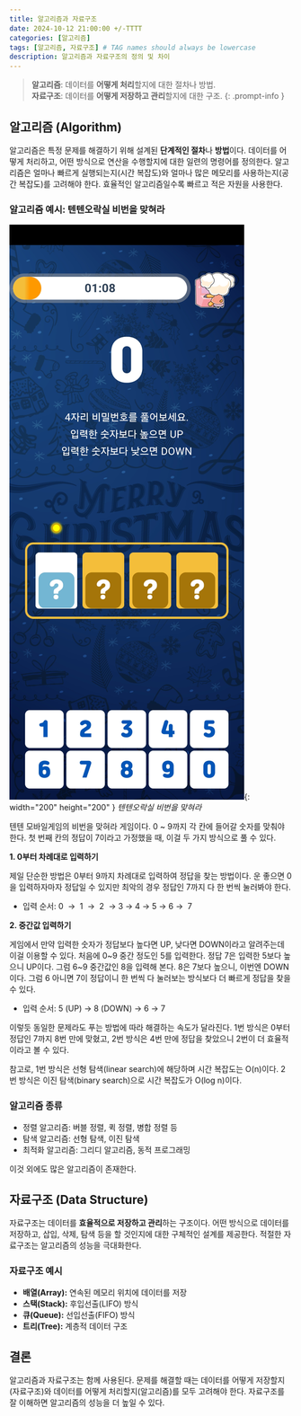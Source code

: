 ```yaml
---
title: 알고리즘과 자료구조
date: 2024-10-12 21:00:00 +/-TTTT
categories: [알고리즘]
tags: [알고리즘, 자료구조] # TAG names should always be lowercase
description: 알고리즘과 자료구조의 정의 및 차이
---
```


> **알고리즘**: 데이터를 **어떻게 처리**할지에 대한 절차나 방법. <br> 
  **자료구조**: 데이터를 **어떻게 저장하고 관리**할지에 대한 구조.
{: .prompt-info }

## 알고리즘 (Algorithm)

알고리즘은 특정 문제를 해결하기 위해 설계된 **단계적인 절차**나 **방법**이다. 데이터를 어떻게 처리하고, 어떤 방식으로 연산을 수행할지에 대한 일련의 명령어를 정의한다.
알고리즘은 얼마나 빠르게 실행되는지(시간 복잡도)와 얼마나 많은 메모리를 사용하는지(공간 복잡도)를 고려해야 한다. 효율적인 알고리즘일수록 빠르고 적은 자원을 사용한다.

### 알고리즘 예시: 텐텐오락실 비번을 맞혀라

![텐텐 비번을 맞혀라](/assets/img/posts/2024-10-12/KakaoTalk_Photo_2024-12-22-02-08-36.jpeg){: width="200" height="200" }
_텐텐오락실 비번을 맞혀라_

텐텐 모바일게임의 비번을 맞혀라 게임이다. 0 ~ 9까지 각 칸에 들어갈 숫자를 맞춰야 한다. 첫 번째 칸의 정답이 7이라고 가정했을 때, 이걸 두 가지 방식으로 풀 수 있다.

**1. 0부터 차례대로 입력하기**

제일 단순한 방법은 0부터 9까지 차례대로 입력하여 정답을 찾는 방법이다. 운 좋으면 0을 입력하자마자 정답일 수 있지만 최악의 경우 정답인 7까지 다 한 번씩 눌러봐야 한다.
- 입력 순서:  0  →  1  →  2  → 3 → 4 → 5 → 6 →  7

**2. 중간값 입력하기**

게임에서 만약 입력한 숫자가 정답보다 높다면 UP, 낮다면 DOWN이라고 알려주는데 이걸 이용할 수 있다. 처음에 0~9 중간 정도인 5를 입력한다. 정답 7은 입력한 5보다 높으니 UP이다. 그럼 6~9 중간값인 8을 입력해 본다. 8은 7보다 높으니, 이번엔 DOWN이다. 그럼 6 아니면 7이 정답이니 한 번씩 다 눌러보는 방식보다 더 빠르게 정답을 찾을 수 있다.
- 입력 순서: 5 (UP) → 8 (DOWN) → 6 → 7

이렇듯 동일한 문제라도 푸는 방법에 따라 해결하는 속도가 달라진다. 1번 방식은 0부터 정답인 7까지 8번 만에 맞혔고, 2번 방식은 4번 만에 정답을 찾았으니 2번이 더 효율적이라고 볼 수 있다.

참고로, 1번 방식은 선형 탐색(linear search)에 해당하며 시간 복잡도는 O(n)이다. 2번 방식은 이진 탐색(binary search)으로 시간 복잡도가 O(log n)이다.

### 알고리즘 종류
- 정렬 알고리즘: 버블 정렬, 퀵 정렬, 병합 정렬 등
- 탐색 알고리즘: 선형 탐색, 이진 탐색
- 최적화 알고리즘: 그리디 알고리즘, 동적 프로그래밍

이것 외에도 많은 알고리즘이 존재한다.

## 자료구조 (Data Structure)

자료구조는 데이터를 **효율적으로 저장하고 관리**하는 구조이다. 어떤 방식으로 데이터를 저장하고, 삽입, 삭제, 탐색 등을 할 것인지에 대한 구체적인 설계를 제공한다. 적절한 자료구조는 알고리즘의 성능을 극대화한다.

### 자료구조 예시
- **배열(Array):** 연속된 메모리 위치에 데이터를 저장
- **스택(Stack):** 후입선출(LIFO) 방식
- **큐(Queue):** 선입선출(FIFO) 방식
- **트리(Tree):** 계층적 데이터 구조

## 결론
알고리즘과 자료구조는 함께 사용된다. 문제를 해결할 때는 데이터를 어떻게 저장할지(자료구조)와 데이터를 어떻게 처리할지(알고리즘)를 모두 고려해야 한다. 자료구조를 잘 이해하면 알고리즘의 성능을 더 높일 수 있다.